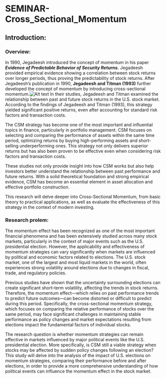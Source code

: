 # SEMINAR-Cross_Sectional_Momentum
## Introduction:
### Overview:
In 1990, Jegadeesh introduced the concept of momentum in his paper ***Evidence of Predictable Behavior of Security Returns.*** Jegadeesh provided empirical evidence showing a correlation between stock returns over longer periods, thus proving the predictability of stock returns. After Jegadeesh’s publication in 1990, **Jegadeesh and Titman (1993)** further developed the concept of momentum by introducing cross-sectional momentum.![Alt text](https://tradingkit.net/wp-content/uploads/2023/04/momentum-trading.jpg) In their studies, Jegadeesh and Titman examined the relationship between past and future stock returns in the U.S. stock market. According to the findings of Jegadeesh and Titman (1993), this strategy yielded significant positive returns, even after accounting for standard risk factors and transaction costs.

The CSM strategy has become one of the most important and influential topics in finance, particularly in portfolio management. CSM focuses on selecting and comparing the performance of assets within the same time period, optimizing returns by buying high-performing assets and short-selling underperforming ones. This strategy not only delivers superior returns but has also been proven to be effective even when considering risk factors and transaction costs.

These studies not only provide insight into how CSM works but also help investors better understand the relationship between past performance and future returns. With a solid theoretical foundation and strong empirical evidence, CSM has become an essential element in asset allocation and effective portfolio construction.

This research will delve deeper into Cross-Sectional Momentum, from basic theory to practical applications, as well as evaluate the effectiveness of this strategy in the context of modern investing.
### Research prolem:
The momentum effect has been recognized as one of the most important financial phenomena and has been extensively studied across many stock markets, particularly in the context of major events such as the U.S. presidential election. However, the applicability and effectiveness of momentum strategies can vary significantly when markets are influenced by political and economic factors related to elections. The U.S. stock market, one of the largest and most liquid markets in the world, often experiences strong volatility around elections due to changes in fiscal, trade, and regulatory policies.

Previous studies have shown that the uncertainty surrounding elections can create significant short-term volatility, affecting the trends in stock returns. Therefore, the momentum effect—which relies on past performance trends to predict future outcomes—can become distorted or difficult to predict during this period. Specifically, the cross-sectional momentum strategy, which focuses on comparing the relative performance of stocks over the same period, may face significant challenges in maintaining stable performance as policy changes and market expectations resulting from elections impact the fundamental factors of individual stocks.

The research question is whether momentum strategies can remain effective in markets influenced by major political events like the U.S. presidential election. More specifically, is CSM still a viable strategy when stocks may be affected by sudden policy changes following an election? This study will delve into the analysis of the impact of U.S. elections on momentum strategies, comparing their performance before and after elections, in order to provide a more comprehensive understanding of how political events can influence the momentum effect in the stock market.
